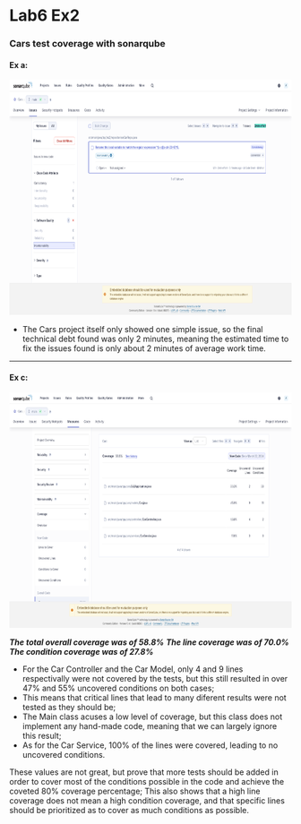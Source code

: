 # Lab6 Ex2
### Cars test coverage with sonarqube

#### Ex a:
<img src="https://github.com/P-Ramos16/TQS_107348/blob/main/labs/lab6/ex-2/sonarqube_issue_list.png?raw=true" width="650" height="420">

 - The Cars project itself only showed one simple issue, so the final technical debt found was only 2 minutes, meaning the estimated time to fix the issues found is only about 2 minutes of average work time.

---

#### Ex c:
<img src="https://github.com/P-Ramos16/TQS_107348/blob/main/labs/lab6/ex-2/sonarqube_coverage.png?raw=true" width="650" height="420">

**_The total overall coverage was of 58.8%_**
**_The line coverage was of 70.0%_**
**_The condition coverage was of 27.8%_**
 - For the Car Controller and the Car Model, only 4 and 9 lines respectivally were not covered by the tests, but this still resulted in over 47% and 55% uncovered conditions on both cases;
 - This means that critical lines that lead to many diferent results were not tested as they should be;
 - The Main class acuses a low level of coverage, but this class does not implement any hand-made code, meaning that we can largely ignore this result;
 - As for the Car Service, 100% of the lines were covered, leading to no uncovered conditions.
 
 These values are not great, but prove that more tests should be added in order to cover most of the conditions possible in the code and achieve the coveted 80% coverage percentage;
 This also shows that a high line coverage does not mean a high condition coverage, and that specific lines should be prioritized as to cover as much conditions as possible.